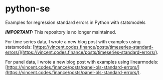 # python-se
Examples for regression standard errors in Python with statsmodels


***IMPORTANT:*** This repository is no longer maintained. 

For time series data, I wrote a new blog post with examples using statsmodels: [https://vincent.codes.finance/posts/timeseries-standard-errors/](https://vincent.codes.finance/posts/timeseries-standard-errors/).

For panel data, I wrote a new blog post with examples using linearmodels: [https://vincent.codes.finance/posts/panel-ols-standard-errors/](https://vincent.codes.finance/posts/panel-ols-standard-errors/).